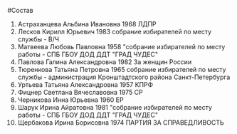 #Состав
1. Астраханцева Альбина Ивановна 1968 ЛДПР
2. Лесков Кирилл Юрьевич 1983 собрание избирателей по месту службы - В/Ч
3. Матвеева Любовь Павловна 1958 \"собрание избирателей по месту работы - СПБ ГБОУ ДОД ДДТ \"ГРАД ЧУДЕС\"
4. Павлова Галина Александровна 1982 За женщин России
5. Тюренкова Татьяна Петровна 1965 собрание избирателей по месту службы - администрация Кронштадтского района Санкт-Петербурга
6. Уртьева Татьяна Александровна 1957 КПРФ
7. Фицнер Светлана Вячеславовна 1975 СР
8. Черникова Инна Юрьевна 1960 ЕР
9. Шарук Ирина Айратовна 1981 \"собрание избирателей по месту работы - СПБ ГБОУ ДОД ДДТ \"ГРАД ЧУДЕС\"
10. Щербакова Ирина Борисовна 1974 ПАРТИЯ ЗА СПРАВЕДЛИВОСТЬ
